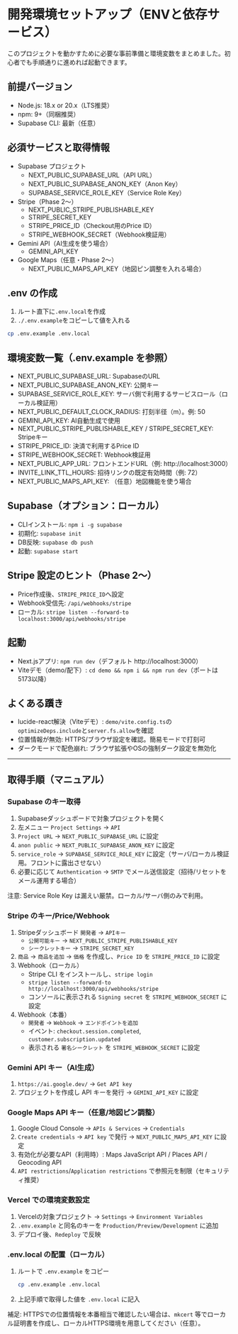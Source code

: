 # 開発環境セットアップ（ENVと依存サービス）

このプロジェクトを動かすために必要な事前準備と環境変数をまとめました。初心者でも手順通りに進めれば起動できます。

## 前提バージョン
- Node.js: 18.x or 20.x（LTS推奨）
- npm: 9+（同梱推奨）
- Supabase CLI: 最新（任意）

## 必須サービスと取得情報
- Supabase プロジェクト
  - NEXT_PUBLIC_SUPABASE_URL（API URL）
  - NEXT_PUBLIC_SUPABASE_ANON_KEY（Anon Key）
  - SUPABASE_SERVICE_ROLE_KEY（Service Role Key）
- Stripe（Phase 2〜）
  - NEXT_PUBLIC_STRIPE_PUBLISHABLE_KEY
  - STRIPE_SECRET_KEY
  - STRIPE_PRICE_ID（Checkout用のPrice ID）
  - STRIPE_WEBHOOK_SECRET（Webhook検証用）
- Gemini API（AI生成を使う場合）
  - GEMINI_API_KEY
- Google Maps（任意・Phase 2〜）
  - NEXT_PUBLIC_MAPS_API_KEY（地図ピン調整を入れる場合）

## .env の作成
1. ルート直下に`.env.local`を作成
2. `./.env.example`をコピーして値を入れる

```bash
cp .env.example .env.local
```

## 環境変数一覧（.env.example を参照）
- NEXT_PUBLIC_SUPABASE_URL: SupabaseのURL
- NEXT_PUBLIC_SUPABASE_ANON_KEY: 公開キー
- SUPABASE_SERVICE_ROLE_KEY: サーバ側で利用するサービスロール（ローカル検証用）
- NEXT_PUBLIC_DEFAULT_CLOCK_RADIUS: 打刻半径（m）。例: 50
- GEMINI_API_KEY: AI自動生成で使用
- NEXT_PUBLIC_STRIPE_PUBLISHABLE_KEY / STRIPE_SECRET_KEY: Stripeキー
- STRIPE_PRICE_ID: 決済で利用するPrice ID
- STRIPE_WEBHOOK_SECRET: Webhook検証用
- NEXT_PUBLIC_APP_URL: フロントエンドURL（例: http://localhost:3000）
- INVITE_LINK_TTL_HOURS: 招待リンクの既定有効時間（例: 72）
- NEXT_PUBLIC_MAPS_API_KEY: （任意）地図機能を使う場合

## Supabase（オプション：ローカル）
- CLIインストール: `npm i -g supabase`
- 初期化: `supabase init`
- DB反映: `supabase db push`
- 起動: `supabase start`

## Stripe 設定のヒント（Phase 2〜）
- Price作成後、`STRIPE_PRICE_ID`へ設定
- Webhook受信先: `/api/webhooks/stripe`
- ローカル: `stripe listen --forward-to localhost:3000/api/webhooks/stripe`

## 起動
- Next.jsアプリ: `npm run dev`（デフォルト http://localhost:3000）
- Viteデモ（demo/配下）: `cd demo && npm i && npm run dev`（ポートは5173以降）

## よくある躓き
- lucide-react解決（Viteデモ）: `demo/vite.config.ts`の`optimizeDeps.include`と`server.fs.allow`を確認
- 位置情報が無効: HTTPS/ブラウザ設定を確認。簡易モードで打刻可
- ダークモードで配色崩れ: ブラウザ拡張やOSの強制ダーク設定を無効化

---

## 取得手順（マニュアル）

### Supabase のキー取得
1. Supabaseダッシュボードで対象プロジェクトを開く
2. 左メニュー `Project Settings` → `API`
3. `Project URL` → `NEXT_PUBLIC_SUPABASE_URL` に設定
4. `anon public` → `NEXT_PUBLIC_SUPABASE_ANON_KEY` に設定
5. `service_role` → `SUPABASE_SERVICE_ROLE_KEY` に設定（サーバ/ローカル検証用。フロントに露出させない）
6. 必要に応じて `Authentication` → `SMTP` でメール送信設定（招待/リセットをメール運用する場合）

注意: Service Role Key は漏えい厳禁。ローカル/サーバ側のみで利用。

### Stripe のキー/Price/Webhook
1. Stripeダッシュボード `開発者` → `APIキー`
   - `公開可能キー` → `NEXT_PUBLIC_STRIPE_PUBLISHABLE_KEY`
   - `シークレットキー` → `STRIPE_SECRET_KEY`
2. `商品` → `商品を追加` → `価格` を作成し、`Price ID` を `STRIPE_PRICE_ID` に設定
3. Webhook（ローカル）
   - Stripe CLI をインストールし、`stripe login`
   - `stripe listen --forward-to http://localhost:3000/api/webhooks/stripe`
   - コンソールに表示される `Signing secret` を `STRIPE_WEBHOOK_SECRET` に設定
4. Webhook（本番）
   - `開発者` → `Webhook` → `エンドポイントを追加`
   - イベント: `checkout.session.completed`, `customer.subscription.updated`
   - 表示される `署名シークレット` を `STRIPE_WEBHOOK_SECRET` に設定

### Gemini API キー（AI生成）
1. `https://ai.google.dev/` → `Get API key`
2. プロジェクトを作成し API キーを発行 → `GEMINI_API_KEY` に設定

### Google Maps API キー（任意/地図ピン調整）
1. Google Cloud Console → `APIs & Services` → `Credentials`
2. `Create credentials` → `API key` で発行 → `NEXT_PUBLIC_MAPS_API_KEY` に設定
3. 有効化が必要なAPI（利用時）: Maps JavaScript API / Places API / Geocoding API
4. `API restrictions`/`Application restrictions` で参照元を制限（セキュリティ推奨）

### Vercel での環境変数設定
1. Vercelの対象プロジェクト → `Settings` → `Environment Variables`
2. `.env.example` と同名のキーを `Production/Preview/Development` に追加
3. デプロイ後、`Redeploy` で反映

### .env.local の配置（ローカル）
1. ルートで `.env.example` をコピー
   ```bash
   cp .env.example .env.local
   ```
2. 上記手順で取得した値を `.env.local` に記入

補足: HTTPSでの位置情報を本番相当で確認したい場合は、`mkcert` 等でローカル証明書を作成し、ローカルHTTPS環境を用意してください（任意）。
